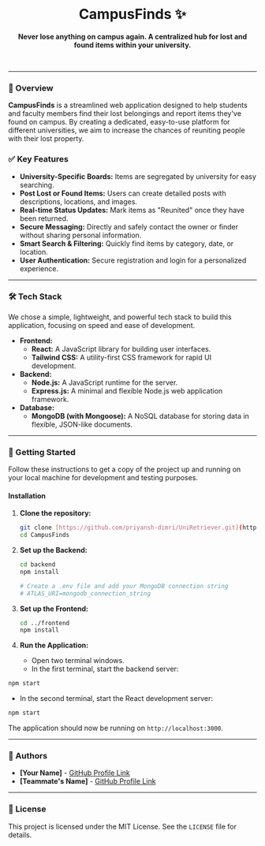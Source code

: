 <div align="center">
  <br />
  <h1>CampusFinds ✨</h1>
  <p>
    <b>Never lose anything on campus again. A centralized hub for lost and found items within your university.</b>
  </p>
  <br />
</div>

---

### **📍 Overview**

**CampusFinds** is a streamlined web application designed to help students and faculty members find their lost belongings and report items they've found on campus. By creating a dedicated, easy-to-use platform for different universities, we aim to increase the chances of reuniting people with their lost property.

### **✅ Key Features**

- **University-Specific Boards:** Items are segregated by university for easy searching.
- **Post Lost or Found Items:** Users can create detailed posts with descriptions, locations, and images.
- **Real-time Status Updates:** Mark items as "Reunited" once they have been returned.
- **Secure Messaging:** Directly and safely contact the owner or finder without sharing personal information.
- **Smart Search & Filtering:** Quickly find items by category, date, or location.
- **User Authentication:** Secure registration and login for a personalized experience.

---

### **🛠️ Tech Stack**

We chose a simple, lightweight, and powerful tech stack to build this application, focusing on speed and ease of development.

- **Frontend:**
  - **React:** A JavaScript library for building user interfaces.
  - **Tailwind CSS:** A utility-first CSS framework for rapid UI development.
- **Backend:**
  - **Node.js:** A JavaScript runtime for the server.
  - **Express.js:** A minimal and flexible Node.js web application framework.
- **Database:**
  - **MongoDB (with Mongoose):** A NoSQL database for storing data in flexible, JSON-like documents.

---

### **🏁 Getting Started**

Follow these instructions to get a copy of the project up and running on your local machine for development and testing purposes.

#### **Installation**

1. **Clone the repository:**

   ```sh
   git clone [https://github.com/priyansh-dimri/UniRetriever.git](https://github.com/priyansh-dimri/UniRetriever.git)
   cd CampusFinds
   ```

2. **Set up the Backend:**

   ```sh
   cd backend
   npm install

   # Create a .env file and add your MongoDB connection string
   # ATLAS_URI=mongodb_connection_string
   ```

3. **Set up the Frontend:**

   ```sh
   cd ../frontend
   npm install
   ```

4. **Run the Application:**
   - Open two terminal windows.
   - In the first terminal, start the backend server:

```sh
npm start
```

- In the second terminal, start the React development server:

```sh
npm start
```

The application should now be running on `http://localhost:3000`.

---

### **👥 Authors**

- **[Your Name]** - [GitHub Profile Link](https://github.com/priyansh-dimri)
- **[Teammate's Name]** - [GitHub Profile Link](https://github.com/prashant-1342)

---

### **📄 License**

This project is licensed under the MIT License. See the `LICENSE` file for details.
